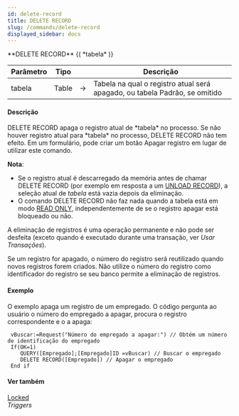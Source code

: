```yaml
---
id: delete-record
title: DELETE RECORD
slug: /commands/delete-record
displayed_sidebar: docs
---
```


<!--REF #_command_.DELETE RECORD.Syntax-->**DELETE RECORD** {( *tabela* )}<!-- END REF-->
<!--REF #_command_.DELETE RECORD.Params-->
| Parâmetro | Tipo |  | Descrição |
| --- | --- | --- | --- |
| tabela | Table | &srarr; | Tabela na qual o registro atual será apagado, ou tabela Padrão, se omitido |

<!-- END REF-->

#### Descrição 

<!--REF #_command_.DELETE RECORD.Summary-->DELETE RECORD apaga o registro atual de *tabela* no processo.<!-- END REF--> Se não houver registro atual para *tabela* no processo, DELETE RECORD não tem efeito. Em um formulário, pode criar um botão Apagar registro em lugar de utilizar este comando.

**Nota**:

* Se o registro atual é descarregado da memória antes de chamar DELETE RECORD (por exemplo em resposta a um [UNLOAD RECORD](unload-record.md)), a seleção atual de *tabela* está vazia depois da eliminação.
* O comando DELETE RECORD não faz nada quando a tabela está em modo [READ ONLY](read-only.md), independentemente de se o registro apagar está bloqueado ou não.

A eliminação de registros é uma operação permanente e não pode ser desfeita (exceto quando é executado durante uma transação, ver *Usar Transações*).  
  
Se um registro for apagado, o número do registro será reutilizado quando novos registros forem criados. Não utilize o número do registro como identificador do registro se seu banco permite a eliminação de registros.

#### Exemplo 

O exemplo apaga um registro de um empregado. O código pergunta ao usuário o número do empregado a apagar, procura o registro correspondente e o a apaga:

```4d
 vBuscar:=Request("Número do empregado a apagar:") // Obtém um número de identificação do empregado
 If(OK=1)
    QUERY([Empregado];[Empregado]ID =vBuscar) // Buscar o empregado
    DELETE RECORD([Empregado]) // Apagar o empregado
 End if
```

#### Ver também 

[Locked](locked.md)  
*Triggers*  